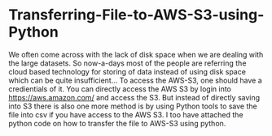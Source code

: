 # Transferring-File-to-AWS-S3-using-Python
We often come across with the lack of disk space when we are dealing with the large datasets. So now-a-days most of the people are referring the
cloud based technology for storing of data instead of using disk space which can be quite insufficient... 
To access the AWS-S3, one should have a credientials of it.
You can directly access the AWS S3 by login into https://aws.amazon.com/ and access the S3.
But instead of directly saving into S3 there is also one more method is by using Python tools to save the file into csv if you have access to the AWS S3.
I too have attached the python code on how to transfer the file to AWS-S3 using python.
